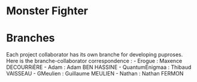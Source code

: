 # Monster Fighter
  # Branches
  Each project collaborator has its own branche for developing puproses. Here is the branche-collaborator correspondence  : 
    - Erogue : Maxence DECOURRiÈRE
    - Adam : Adam BEN HASSINE 
    - QuantumEnigmaa : Thibaud VAISSEAU
    - GMeulien : Guillaume MEULIEN
    - Nathan : Nathan FERMON
